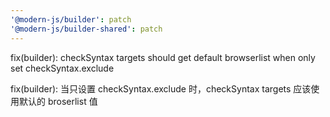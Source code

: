 ```yaml
---
'@modern-js/builder': patch
'@modern-js/builder-shared': patch
---
```


fix(builder): checkSyntax targets should get default browserlist when only set checkSyntax.exclude

fix(builder): 当只设置 checkSyntax.exclude 时，checkSyntax targets 应该使用默认的 broserlist 值
